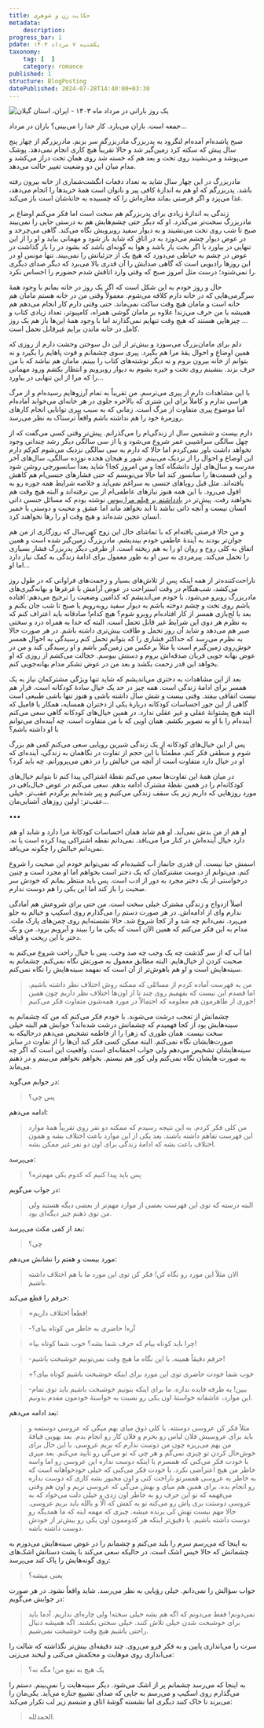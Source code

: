 ```yaml
---
title: حکایت زن و شوهری
metadata:
    description:
progress_bar: 1
pdate: یکشنبه ۷ مرداد ۱۴۰۳
taxonomy:
    tag: [  ]
    category: romance
published: 1
structure: BlogPosting
datePublished: 2024-07-28T14:40:00+03:30
---
```


![ یک روز بارانی در مرداد ماه ۱۴۰۳ - ایران، استان گیلان ](rain-in-mordad.webp)

جمعه است. باران می‌بارد. کار خدا را می‌بینی؟ باران در مرداد…

صبح پاشده‌ام آمده‌ام لنگرود به پدربزرگ مادربزرگم سر بزنم. مادربزرگم از چهار پنج سال پیش که سکته کرد زمین‌گیر شد و حالا تقریباً هیچ کاری انجام نمی‌دهد. پوشک می‌پوشد و می‌نشیند روی تخت و بعد هم که خسته شد روی همان تخت دراز می‌کشد و مدام میان این دو وضعیت تغییر حالت می‌دهد.

مادربزرگ در این چهار سال شاید به تعداد دفعات انگشت‌شماری از خانه بیرون رفته باشد. پدربزرگم که او هم به اندازهٔ کافی پیر و ناتوان است همهٔ خریدها را انجام می‌دهد، غذا می‌پزد و اگر فرصتی بماند مغازه‌اش را که چسبیده به خانهٔ‌شان است باز می‌کند. 

زندگی به اندازه‌ٔ زیادی برای پدربزرگم هم سخت است اما فکر می‌کنم اوضاع بر مادربزرگ سخت‌تر می‌گذرد. او که دیگر حتی چشم‌هایش هم به درستی جایی را نمی‌بیند صبح تا شب روی تخت می‌نشیند و به دیوار سفید روبرویش نگاه می‌کند. گاهی می‌چرخد و در عوض دیوار چشم می‌دوزد به در اتاق که شاید باز شود و مهمانی بیاید و او را از این تنهایی در بیاورد یا اگر بخت یار باشد و هوا به گونه‌ای باشد که بشود در را باز گذاشت در عوض در چشم به حیاطی می‌دوزد که هیچ یک از جزئیاتش را نمی‌بیند. تنها مونس او در این روزها رادیویی است که گاهی صدایش را آن قدری بالا می‌برد که دیگر صدای دیگری را نمی‌شنود؛ درست مثل امروز صبح که وقتی وارد اتاقش شدم حضورم را احساس نکرد.

حال و روز خودم به این شکل است که اگر یک روز در خانه بمانم با وجود همهٔ سرگرمی‌هایی که در خانه دارم کلافه می‌شوم. معمولاً وقتی من در خانه‌ هستم مامان هم خانه است و مامان هیچ وقت ساکت نمی‌ماند. حتی وقتی دارم کار انجام می‌دهم هم همیشه با من حرف می‌زند! علاوه بر مامان گوشی همراه، کامپیوتر، تعداد زیادی کتاب و … چیزهایی هستند که هیچ وقت تنهایم نمی‌گذارند اما با وجود همهٔ این‌ها باز هم یک روز کامل در خانه ماندن برایم غیرقابل تحمل است. 

دلم برای مامان‌بزرگ می‌سوزد و بیش‌تر از این دل سوختن وحشت دارم از روزی که همین اوضاع و احوال یقهٔ مرا هم بگیرد. پیری سوی چشمانم و قوت پاهایم را بگیرد و نه بتوانم از خانه بیرون بروم و نه دیگر نوشته‌های کتاب را ببینم. مامان هم نباشد که با من حرف بزند. بنشینم روی تخت و خیره بشوم به دیوار روبرویم و انتظار بکشم ورود مهمانی را که مرا از این تنهایی در بیاورد…

با این مشاهدات دارم از پیری می‌ترسم. من تقریباً به تمام آرزوهایم رسیده‌ام و از مرگ هراسی ندارم و کاملاً برای این شتری که بالأخره جلوی در هر خانه‌ای می‌خوابد آماده‌ام اما موضوع پیری متفاوت از مرگ است. زمانی که به سبب پیری توانایی انجام کارهای روزمرهٔ خود را هم نداشته باشم واقعاً ترسناک به نظر می‌رسد.

دارم بیست و ششمین سال از زندگی‌ام را می‌گذرانم. پیش‌تر وقتی کسی می‌گفت که از چهل سالگی سراشیبی عمر شروع می‌شود و یا از سی سالگی دیگر رشد چندانی وجود نخواهد داشت باور نمی‌کردم اما حالا که دارم به سی سالگی نزدیک می‌شوم کم‌کم دارم این اوضاع و احوال را از نزدیک می‌بینم. شور و هیجان هجده نوزده سالگی، سال‌های آخر مدرسه و سال‌های اول دانشگاه کجا و من امروز کجا؟ شاید بعداً سانسورچی روشن شود و این قسمت‌ها را سانسور کند اما حالا می‌نویسم که حتی فشارهای جنسی‌ام هم کاهش یافته‌اند. مثل قبل رویاهای جنسی به سراغم نمی‌آید و خلاصه شرایط همه جوره رو به افول می‌رود. با این همه هنوز نیازهای عاطفی‌ام از بین نرفته‌اند و البته هیچ وقت هم نخواهند رفت. پیش‌تر در [یادداشتم بر فیلم مرا ببوس](/blog/kiss_me) نوشته بودم که مسائل جنسی ذاتی انسان نیست و آنچه ذاتی نباشد تا ابد نخواهد ماند اما عشق و محبت و دوستی با خمیر انسان عجین شده‌اند و هیچ وقت او را رها نخواهند کرد. 

و من حالا فرصتی یافته‌ام که با تماشای حال این زوج کهن‌سال که روزگاری از من هم جوان‌تر بودند به آیندهٔ عاطفی خودم بیندیشم. مادربزرگ زمین‌گیر شده است و همین اتفاق به کلی روح و روان او را به هم ریخته است. از طرفی دیگر پدربزرگ فشار بسیاری را تحمل می‌کند. پیرمردی به سن او به طور معمول برای ادامهٔ‌ زندگی به کمک نیاز دارد اما او…

ناراحت‌کننده‌تر از همه اینکه پس از تلاش‌های بسیار و زحمت‌های فراوانی که در طول روز می‌کشد، شب‌هنگام در وقت استراحت در عوض آرامش با غرغرها و بهانه‌گیری‌های مادربزرگ روبرو می‌شود. با خودم می‌اندیشم که کدامین وضعیت را ترجیح می‌دهم: افتاده باشم روی تخت و چشم دوخته باشم به دیوار سفید روبه‌رویم یا صبح تا شب جان بکنم و بعد با لج‌بازی همسر از کار افتاده‌ام روبرو شوم؟ هیچ کدام! صادقانه باید اعتراف کنم که به نظرم هر دوی این شرایط غیر قابل تحمل است. البته که خدا به همراه درد و سختی صبر هم می‌دهد و شاید آن روز تحمل و طاقت بیش‌تری داشته باشم. در هر صورت حالا به نظرم می‌رسد که حداکثر فشاری را که بتوانم تحمل کنم رسیدگی به احوال همسر خوش‌روی زمین‌گیرم است یا مثلاً برعکس من زمین‌گیر باشم و او رسیدگی کند و من در عوض بهانه جویی قربان صدقه‌اش بروم و دستش ببوسم. خجالت می‌کشم از روزی که او بخواهد این قدر زحمت بکشد و بعد من در عوض تشکر مدام بهانه‌جویی کنم.

بعد از این مشاهدات به دختری می‌اندیشم که شاید تنها ویژگی مشترکمان نیاز به یک همسر برای ادامهٔ زندگی است. همه چیز در حد یک خیال سادهٔ کودکانه است. قرار هم نیست اتفاقی بیفتد. وقتی بیست و شش سال داشته باشی و هنوز تنها باشی طبیعی است گاهی از این جور احساسات کودکانه دربارهٔ یکی از دختران همسایه، همکار یا فامیل که البته هیچ پشتوانهٔ عقلی و غیر عقلی ندارد. در همین خیال‌های کودکانه گاهی سعی‌ می‌کنم آینده‌ام را با او به تصویر بکشم. همان اویی که با من متفاوت است. چه آینده‌ای می‌‌توانم با او داشته باشم؟ 

پس از این خیال‌های کودکانه از یک زندگی شیرین رویایی سعی می‌کنم کمی هم بزرگ شوم و منطقی فکر کنم. مطمئناً با این حجم از تفاوت در نگاهمان به زندگی، آینده‌ای که او در خیال دارد متفاوت است از آنچه من خیالش را در ذهن می‌پرورانم. چه باید کرد؟

در میان همهٔ این تفاوت‌ها سعی می‌کنم نقطهٔ اشتراکی پیدا کنم تا بتوانم خیال‌های کودکانه‌ام را در همین نقطهٔ مشترک ادامه بدهم. سعی می‌کنم در عوض خیال‌بافی در مورد روزهایی که داریم زیر یک سقف زندگی می‌کنیم و پیر شده‌ایم برگردم عقب‌تر. خیلی عقب‌تر: اولین روزهای آشنایی‌مان… 

•••

او هم از من بدش نمی‌آید. او هم شاید همان احساسات کودکانهٔ مرا دارد و شاید او هم دارد خیال آینده‌اش در کنار مرا می‌بافد. نمی‌دانم نقطه اشتراکی پیدا کرده است یا نه. نمی‌دانم خیالش را چگونه می‌بافد.

اسمش حیا نیست. آن قدری جانماز آب کشیده‌ام که نمی‌توانم خودم این صحبت را شروع کنم. می‌توانم از دوست مشترکمان که یک دختر است بخواهم اما او مجرد است و چنین درخواستی از یک دختر مجرد به دور از ادب است. پس باید منتظر بمانم که خودش سر صحبت را باز کند اما این یکی را هم دوست ندارم.

اصلاً ازدواج و زندگی مشترک خیلی سخت است. من حتی برای شروعش هم آمادگی ندارم وای از ادامه‌اش. در هر صورت دستم را می‌گذارم روی اسکیپ و خیالم به جلو می‌پرد. نمی‌دانم چه شد و از کجا شروع شد. حالا نشسته‌ایم روی چمن‌های پارک ملت. مدام به این فکر می‌کنم که همین الآن است که یکی ما را ببیند و آبرویم برود. من و یک دختر با این ریخت و قیافه. 

اما آب که از سر گذشت چه یک وجب چه صد وجب. پس با خیال راحت شروع می‌کنم به صحبت کردن از خیال‌هایم. البته مطابق معمول به صورتش نگاه نمی‌کنم. چشمانم به سینه‌هایش است و او هم باهوش‌تر از آن است که نفهمد سینه‌هایش را نگاه نمی‌کنم.

> من یه فهرست آماده کردم از مسائلی که ممکنه روش اختلاف نظر داشته باشیم. اما قصدم این نیست که بفهمیم روی چند تا از اون‌ها اختلاف نظر داریم چون همین جوری از ظاهرمون هم معلومه که احتمالاً در مورد همه‌شون متفاوت فکر می‌کنیم!

چشمانش از تعجب درشت می‌شوند. با خودم فکر می‌کنم که من که چشمانم به سینه‌هایش بود از کجا فهمیدم که چشمانش درشت شده‌اند؟ جوابش هم البته خیلی سخت نیست. همان طوری که زهرا را از فاطمه تشخیص می‌دهم درحالیکه به صورت‌هایشان نگاه نمی‌کنم. البته ممکن کسی فکر کند آن‌ها را از تفاوت در سایز سینه‌هایشان تشخیص می‌دهم ولی جواب احمقانه‌ای است. واقعیت این است که اگر چه به صورت هایشان نگاه نمی‌کنم ولی کور هم نیستم. بخواهم نخواهم می‌بینم و در ذهنم می‌ماند. 

در جوابم می‌گوید:

> پس چی؟

ادامه می‌دهم:

> من کلی فکر کردم. به این نتیجه رسیدم که ممکنه دو نفر روی تقریباً همهٔ موارد این فهرست تفاهم داشته باشند. بعد یکی از این موارد باعث اختلاف بشه و همون اختلاف باعث بشه که ادامهٔ زندگی برای اون دو نفر غیر ممکن بشه.

می‌پرسد:

> پس باید پیدا کنیم که کدوم یکی مهم‌تره؟

در جواب می‌گویم:

> البته درسته که توی این فهرست بعضی‌ از موارد مهم‌تر از بعضی دیگه هستند ولی من توی ذهنم چیز دیگه‌ای بود.

بعد از کمی مکث می‌پرسد:

> چی؟

مورد بیست و هفتم را نشانش می‌دهم:

> الان مثلاً این مورد رو نگاه کن! فکر کن توی این مورد ما با هم اختلاف داشته باشیم.

حرفم را قطع می‌کند:

> +قطعاً اختلاف داریم!

> -آره! حاضری به خاطر من کوتاه بیای؟

> +چرا باید کوتاه بیام که حرف شما بشه؟ خوب شما کوتاه بیا!

> -حرفم دقیقاً همینه. با این نگاه ما هیچ وقت نمی‌تونیم خوشبخت باشیم!

> +خوب شما خودت حاضری توی این مورد برای اینکه خوشبخت باشیم کوتاه بیای؟

> -ببین! یه طرفه فایده نداره. ما برای اینکه بتونیم خوشبخت باشیم باید توی تمام این موارد، عاشقانه خواستهٔ اون یکی رو نسبت به خواستهٔ خودمون مقدم بدونیم.

بعد ادامه می‌دهم:

> مثلاً فکر کن عروسی دوستته. با کلی ذوق میای بهم میگی که عروسی دوستمه و باید برای عروسیش فلان لباس رو بخرم و فلان کار رو انجام بدم. بعد یهویی قیافهٔ من بهم می‌ریزه چون من دوست ندارم که بریم عروسی. با این حال برای خوش‌حال کردن تو چیزی نمی‌گم و هر چی که تو می‌گی رو تأیید می‌کنم. بعد میری با خودت فکر می‌کنی که همسرم با اینکه دوست نداره این عروسی رو اما واسه خاطر من هیچ اعتراضی نکرد. با خودت فکر می‌کنی که خیلی خودخواهانه است که به خاطر یه عروسی همسرتو ناراحت کنی و اون مجبور بشه کاری که دوست نداره رو انجام بده. برای همین هم میای و بهش می‌گی که عروسی نریم و اون هم وقتی می‌فهمه که تو این حرف رو به خاطر اون زدی و خیلی دلت می‌خواد که به عروسی دوستت بری پاش رو می‌کنه تو یه کفش که الّا و بالله باید بریم عروسی. حالا مهم نیست تهش کی برنده میشه. چیزی که مهمه اینه که ما همدیگه رو دوست داشته باشیم. یا دقیق‌تر اینکه هر کدوممون اون یکی رو بیش‌تر از خودش دوست داشته باشه.

به اینجا که می‌رسم سرم را بلند می‌کنم و چشمانم را در عوض سینه‌هایش می‌دوزم به چشمانش که حالا خیس اشک است. در حالیکه سعی می‌کند با پشت دستانش اشک‌های روی گونه‌هایش را پاک کند می‌پرسد:

> یعنی میشه؟

جواب سؤالش را نمی‌دانم. خیلی رؤیایی به نظر می‌رسد. شاید واقعاً نشود. در هر صورت در جوابش می‌گویم:

> نمی‌دونم! فقط می‌دونم که اگه هم بشه خیلی سخته! ولی چاره‌ای نداریم. آدما باید برای خوشبخت شدن خیلی تلاش کنند. خیلی سختی بکشند. اگه همیشه دنبال راحتی باشیم هیچ وقت خوشبخت نمی‌شیم.

سرت را می‌اندازی پایین و به فکر فرو می‌روی. چند دقیقه‌ای بیش‌تر نگذاشته که شالت را می‌اندازی روی موهایت و محکمش می‌کنی و لبخند می‌زنی:

> یک هیچ به نفع من! مگه نه؟

به اینجا که می‌رسد چشمانم پر از اشک می‌شود. دیگر سینه‌هایت را نمی‌بینم. دستم را می‌گذارم روی اسکیپ و می‌رسم به جایی که صدای تشییع جنازه می‌آید. یکی‌مان را می‌برند تا خاک کنند دیگری اما نشسته گوشهٔ اتاق و متبسم زیر لب تکرار می‌کند:

> الحمدلله.